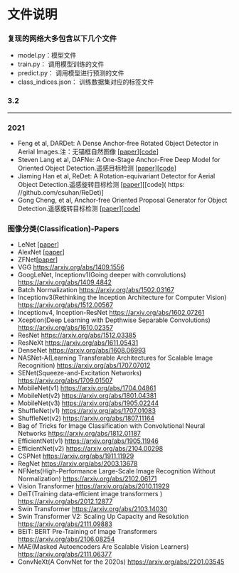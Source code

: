 # 文件说明
### 复现的网络大多包含以下几个文件
* model.py：模型文件
* train.py： 调用模型训练的文件
* predict.py： 调用模型进行预测的文件
* class_indices.json： 训练数据集对应的标签文件

### 3.2 
--------------
### 2021
* Feng et al, DARDet: A Dense Anchor-free Rotated Object Detector in Aerial Images.注：无锚框自然图像 [[paper](https://arxiv.org/pdf/2110.01025.pdf)][[code](https://github.com/zf020114/DARDet)]
* Steven Lang et al, DAFNe: A One-Stage Anchor-Free Deep Model for Oriented Object Detection.遥感目标检测 [[paper](https://arxiv.org/pdf/2109.06148.pdf)][[code](https://github.com/steven-lang/DAFNe)]
* Jiaming Han et al, ReDet: A Rotation-equivariant Detector for Aerial Object Detection.遥感旋转目标检测 [[paper](https://arxiv.org/pdf/2103.07733.pdf)][[code]( https:
//github.com/csuhan/ReDet)]
* Gong Cheng, et al, Anchor-free Oriented Proposal Generator for Object Detection.遥感旋转目标检测 [[paper](https://arxiv.org/pdf/2110.01931.pdf)][[code](https://github.com/jbwang1997/AOPG)]

### 图像分类(Classification)-Papers
* LeNet [[paper](http://lushuangning.oss-cn-beijing.aliyuncs.com/CNN%E5%AD%A6%E4%B9%A0%E7%B3%BB%E5%88%97/Gradient-Based_Learning_Applied_to_Document_Recognition.pdf)]
* AlexNet [[paper](http://papers.nips.cc/paper/4824-imagenet-classification-with-deep-convolutional-neural-networks.pdf)]
* ZFNet[[paper]()]
* VGG https://arxiv.org/abs/1409.1556
* GoogLeNet, Inceptionv1(Going deeper with convolutions) https://arxiv.org/abs/1409.4842
* Batch Normalization https://arxiv.org/abs/1502.03167
* Inceptionv3(Rethinking the Inception Architecture for Computer Vision) https://arxiv.org/abs/1512.00567
* Inceptionv4, Inception-ResNet https://arxiv.org/abs/1602.07261
* Xception(Deep Learning with Depthwise Separable Convolutions) https://arxiv.org/abs/1610.02357
* ResNet https://arxiv.org/abs/1512.03385
* ResNeXt https://arxiv.org/abs/1611.05431
* DenseNet https://arxiv.org/abs/1608.06993
* NASNet-A(Learning Transferable Architectures for Scalable Image Recognition) https://arxiv.org/abs/1707.07012
* SENet(Squeeze-and-Excitation Networks) https://arxiv.org/abs/1709.01507
* MobileNet(v1) https://arxiv.org/abs/1704.04861
* MobileNet(v2) https://arxiv.org/abs/1801.04381
* MobileNet(v3) https://arxiv.org/abs/1905.02244
* ShuffleNet(v1) https://arxiv.org/abs/1707.01083
* ShuffleNet(v2) https://arxiv.org/abs/1807.11164
* Bag of Tricks for Image Classification with Convolutional Neural Networks https://arxiv.org/abs/1812.01187
* EfficientNet(v1) https://arxiv.org/abs/1905.11946
* EfficientNet(v2) https://arxiv.org/abs/2104.00298
* CSPNet https://arxiv.org/abs/1911.11929
* RegNet https://arxiv.org/abs/2003.13678
* NFNets(High-Performance Large-Scale Image Recognition Without Normalization) https://arxiv.org/abs/2102.06171
* Vision Transformer https://arxiv.org/abs/2010.11929
* DeiT(Training data-efficient image transformers ) https://arxiv.org/abs/2012.12877
* Swin Transformer https://arxiv.org/abs/2103.14030
* Swin Transformer V2: Scaling Up Capacity and Resolution https://arxiv.org/abs/2111.09883
* BEiT: BERT Pre-Training of Image Transformers https://arxiv.org/abs/2106.08254
* MAE(Masked Autoencoders Are Scalable Vision Learners) https://arxiv.org/abs/2111.06377
* ConvNeXt(A ConvNet for the 2020s) https://arxiv.org/abs/2201.03545

